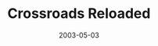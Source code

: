---
layout: message
category: message
series: "The Matrix Revealed"
title: "Crossroads Reloaded"
date: 2003-05-03
message_id: 225
---